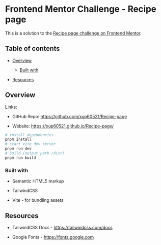 # **Frontend Mentor Challenge - Recipe page**

This is a solution to the [Recipe page challenge on Frontend Mentor](https://www.frontendmentor.io/challenges/recipe-page-KiTsR8QQKm "https://www.frontendmentor.io/challenges/recipe-page-KiTsR8QQKm").

## Table of contents

- [Overview](#overview)

   - [Built with](#built-with)

- [Resources](#resources)

## Overview

Links:

- GitHub Repo: <https://github.com/xup60521/Recipe-page>

- Website: <https://xup60521.github.io/Recipe-page/>

```bash
# install dependencies
pnpm install
# start vite dev server
pnpm run dev
# build (output path /dist)
pnpm run build
```

### Built with

- Semantic HTML5 markup

- TailwindCSS

- Vite - for bundling assets

## Resources

- TailwindCSS Docs - <https://tailwindcss.com/docs>

- Google Fonts - <https://fonts.google.com>